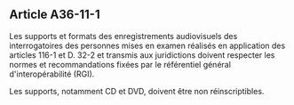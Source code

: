 Article A36-11-1
----
Les supports et formats des enregistrements audiovisuels des interrogatoires des
personnes mises en examen réalisés en application des articles 116-1 et D. 32-2
et transmis aux juridictions doivent respecter les normes et recommandations
fixées par le référentiel général d'interopérabilité (RGI).

Les supports, notamment CD et DVD, doivent être non réinscriptibles.
